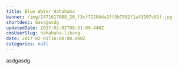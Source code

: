 ```yaml
---
title: Blue Water Hahahaha
banner: /img/1471617088_20_f3cf72204da2ff3b7582f1a43297c81f.jpg
shortdesc: Gasdgasdg
updatedDate: 2017-02-02T09:31:00.440Z
cmsUserSlug: hahahaha-libang
date: 2017-02-01T16:00:00.000Z
categories: null
---
```


asdgasdg
